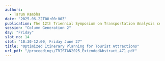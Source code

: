 ```yaml
---
authors:
  - Tarun Rambha
date: "2025-06-22T00:00:00Z"
publication: The 12th Triennial Symposium on Transportation Analysis conference
session: "Column Generation 2"
day: "Friday"
slot_no: 14
slot: "10:30-12:00, Friday June 27"
title: "Optimized Itinerary Planning for Tourist Attractions"
url_pdf: "/proceedings/TRISTAN2025_ExtendedAbstract_471.pdf"
---
```

